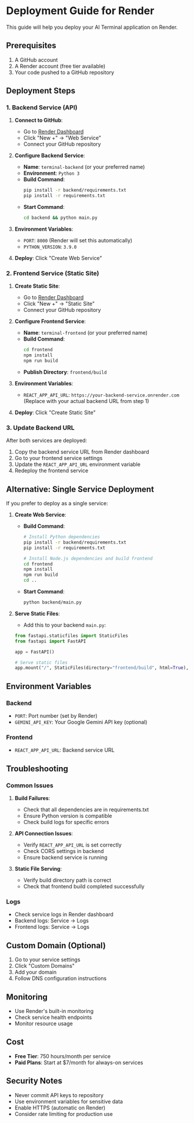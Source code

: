 # Deployment Guide for Render

This guide will help you deploy your AI Terminal application on Render.

## Prerequisites

1. A GitHub account
2. A Render account (free tier available)
3. Your code pushed to a GitHub repository

## Deployment Steps

### 1. Backend Service (API)

1. **Connect to GitHub**:
   - Go to [Render Dashboard](https://dashboard.render.com)
   - Click "New +" → "Web Service"
   - Connect your GitHub repository

2. **Configure Backend Service**:
   - **Name**: `terminal-backend` (or your preferred name)
   - **Environment**: `Python 3`
   - **Build Command**: 
     ```bash
     pip install -r backend/requirements.txt
     pip install -r requirements.txt
     ```
   - **Start Command**: 
     ```bash
     cd backend && python main.py
     ```

3. **Environment Variables**:
   - `PORT`: `8000` (Render will set this automatically)
   - `PYTHON_VERSION`: `3.9.0`

4. **Deploy**: Click "Create Web Service"

### 2. Frontend Service (Static Site)

1. **Create Static Site**:
   - Go to [Render Dashboard](https://dashboard.render.com)
   - Click "New +" → "Static Site"
   - Connect your GitHub repository

2. **Configure Frontend Service**:
   - **Name**: `terminal-frontend` (or your preferred name)
   - **Build Command**: 
     ```bash
     cd frontend
     npm install
     npm run build
     ```
   - **Publish Directory**: `frontend/build`

3. **Environment Variables**:
   - `REACT_APP_API_URL`: `https://your-backend-service.onrender.com`
     (Replace with your actual backend URL from step 1)

4. **Deploy**: Click "Create Static Site"

### 3. Update Backend URL

After both services are deployed:

1. Copy the backend service URL from Render dashboard
2. Go to your frontend service settings
3. Update the `REACT_APP_API_URL` environment variable
4. Redeploy the frontend service

## Alternative: Single Service Deployment

If you prefer to deploy as a single service:

1. **Create Web Service**:
   - **Build Command**: 
     ```bash
     # Install Python dependencies
     pip install -r backend/requirements.txt
     pip install -r requirements.txt
     
     # Install Node.js dependencies and build frontend
     cd frontend
     npm install
     npm run build
     cd ..
     ```
   - **Start Command**: 
     ```bash
     python backend/main.py
     ```

2. **Serve Static Files**:
   - Add this to your backend `main.py`:
   ```python
   from fastapi.staticfiles import StaticFiles
   from fastapi import FastAPI
   
   app = FastAPI()
   
   # Serve static files
   app.mount("/", StaticFiles(directory="frontend/build", html=True), name="static")
   ```

## Environment Variables

### Backend
- `PORT`: Port number (set by Render)
- `GEMINI_API_KEY`: Your Google Gemini API key (optional)

### Frontend
- `REACT_APP_API_URL`: Backend service URL

## Troubleshooting

### Common Issues

1. **Build Failures**:
   - Check that all dependencies are in requirements.txt
   - Ensure Python version is compatible
   - Check build logs for specific errors

2. **API Connection Issues**:
   - Verify `REACT_APP_API_URL` is set correctly
   - Check CORS settings in backend
   - Ensure backend service is running

3. **Static File Serving**:
   - Verify build directory path is correct
   - Check that frontend build completed successfully

### Logs

- Check service logs in Render dashboard
- Backend logs: Service → Logs
- Frontend logs: Service → Logs

## Custom Domain (Optional)

1. Go to your service settings
2. Click "Custom Domains"
3. Add your domain
4. Follow DNS configuration instructions

## Monitoring

- Use Render's built-in monitoring
- Check service health endpoints
- Monitor resource usage

## Cost

- **Free Tier**: 750 hours/month per service
- **Paid Plans**: Start at $7/month for always-on services

## Security Notes

- Never commit API keys to repository
- Use environment variables for sensitive data
- Enable HTTPS (automatic on Render)
- Consider rate limiting for production use
